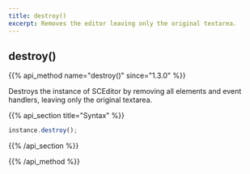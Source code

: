 ```yaml
---
title: destroy()
excerpt: Removes the editor leaving only the original textarea.
---
```

## destroy()

{{% api_method name="destroy()" since="1.3.0" %}}

Destroys the instance of SCEditor by removing all elements and event handlers, leaving only the original textarea.


{{% api_section title="Syntax" %}}
```js
instance.destroy();
```
{{% /api_section %}}

{{% /api_method %}}
